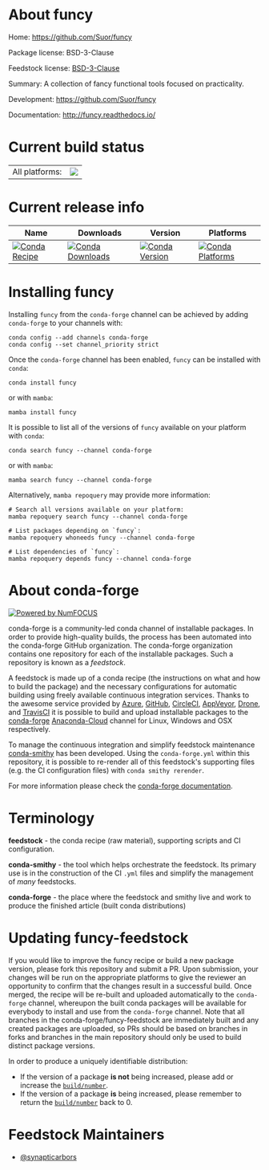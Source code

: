 About funcy
===========

Home: https://github.com/Suor/funcy

Package license: BSD-3-Clause

Feedstock license: [BSD-3-Clause](https://github.com/conda-forge/funcy-feedstock/blob/main/LICENSE.txt)

Summary: A collection of fancy functional tools focused on practicality.

Development: https://github.com/Suor/funcy

Documentation: http://funcy.readthedocs.io/

Current build status
====================


<table><tr><td>All platforms:</td>
    <td>
      <a href="https://dev.azure.com/conda-forge/feedstock-builds/_build/latest?definitionId=3897&branchName=main">
        <img src="https://dev.azure.com/conda-forge/feedstock-builds/_apis/build/status/funcy-feedstock?branchName=main">
      </a>
    </td>
  </tr>
</table>

Current release info
====================

| Name | Downloads | Version | Platforms |
| --- | --- | --- | --- |
| [![Conda Recipe](https://img.shields.io/badge/recipe-funcy-green.svg)](https://anaconda.org/conda-forge/funcy) | [![Conda Downloads](https://img.shields.io/conda/dn/conda-forge/funcy.svg)](https://anaconda.org/conda-forge/funcy) | [![Conda Version](https://img.shields.io/conda/vn/conda-forge/funcy.svg)](https://anaconda.org/conda-forge/funcy) | [![Conda Platforms](https://img.shields.io/conda/pn/conda-forge/funcy.svg)](https://anaconda.org/conda-forge/funcy) |

Installing funcy
================

Installing `funcy` from the `conda-forge` channel can be achieved by adding `conda-forge` to your channels with:

```
conda config --add channels conda-forge
conda config --set channel_priority strict
```

Once the `conda-forge` channel has been enabled, `funcy` can be installed with `conda`:

```
conda install funcy
```

or with `mamba`:

```
mamba install funcy
```

It is possible to list all of the versions of `funcy` available on your platform with `conda`:

```
conda search funcy --channel conda-forge
```

or with `mamba`:

```
mamba search funcy --channel conda-forge
```

Alternatively, `mamba repoquery` may provide more information:

```
# Search all versions available on your platform:
mamba repoquery search funcy --channel conda-forge

# List packages depending on `funcy`:
mamba repoquery whoneeds funcy --channel conda-forge

# List dependencies of `funcy`:
mamba repoquery depends funcy --channel conda-forge
```


About conda-forge
=================

[![Powered by
NumFOCUS](https://img.shields.io/badge/powered%20by-NumFOCUS-orange.svg?style=flat&colorA=E1523D&colorB=007D8A)](https://numfocus.org)

conda-forge is a community-led conda channel of installable packages.
In order to provide high-quality builds, the process has been automated into the
conda-forge GitHub organization. The conda-forge organization contains one repository
for each of the installable packages. Such a repository is known as a *feedstock*.

A feedstock is made up of a conda recipe (the instructions on what and how to build
the package) and the necessary configurations for automatic building using freely
available continuous integration services. Thanks to the awesome service provided by
[Azure](https://azure.microsoft.com/en-us/services/devops/), [GitHub](https://github.com/),
[CircleCI](https://circleci.com/), [AppVeyor](https://www.appveyor.com/),
[Drone](https://cloud.drone.io/welcome), and [TravisCI](https://travis-ci.com/)
it is possible to build and upload installable packages to the
[conda-forge](https://anaconda.org/conda-forge) [Anaconda-Cloud](https://anaconda.org/)
channel for Linux, Windows and OSX respectively.

To manage the continuous integration and simplify feedstock maintenance
[conda-smithy](https://github.com/conda-forge/conda-smithy) has been developed.
Using the ``conda-forge.yml`` within this repository, it is possible to re-render all of
this feedstock's supporting files (e.g. the CI configuration files) with ``conda smithy rerender``.

For more information please check the [conda-forge documentation](https://conda-forge.org/docs/).

Terminology
===========

**feedstock** - the conda recipe (raw material), supporting scripts and CI configuration.

**conda-smithy** - the tool which helps orchestrate the feedstock.
                   Its primary use is in the construction of the CI ``.yml`` files
                   and simplify the management of *many* feedstocks.

**conda-forge** - the place where the feedstock and smithy live and work to
                  produce the finished article (built conda distributions)


Updating funcy-feedstock
========================

If you would like to improve the funcy recipe or build a new
package version, please fork this repository and submit a PR. Upon submission,
your changes will be run on the appropriate platforms to give the reviewer an
opportunity to confirm that the changes result in a successful build. Once
merged, the recipe will be re-built and uploaded automatically to the
`conda-forge` channel, whereupon the built conda packages will be available for
everybody to install and use from the `conda-forge` channel.
Note that all branches in the conda-forge/funcy-feedstock are
immediately built and any created packages are uploaded, so PRs should be based
on branches in forks and branches in the main repository should only be used to
build distinct package versions.

In order to produce a uniquely identifiable distribution:
 * If the version of a package **is not** being increased, please add or increase
   the [``build/number``](https://docs.conda.io/projects/conda-build/en/latest/resources/define-metadata.html#build-number-and-string).
 * If the version of a package **is** being increased, please remember to return
   the [``build/number``](https://docs.conda.io/projects/conda-build/en/latest/resources/define-metadata.html#build-number-and-string)
   back to 0.

Feedstock Maintainers
=====================

* [@synapticarbors](https://github.com/synapticarbors/)

